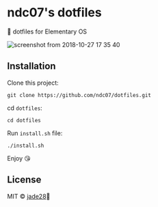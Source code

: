# ndc07's dotfiles

📝 dotfiles for Elementary OS

![screenshot from 2018-10-27 17 35 40](https://user-images.githubusercontent.com/34389409/47603058-d274c500-da10-11e8-8161-2b264b253dd2.png)

## Installation

Clone this project:
```
git clone https://github.com/ndc07/dotfiles.git
```

cd `dotfiles`:
```
cd dotfiles
```

Run `install.sh` file:
```
./install.sh
```

Enjoy 😘

## License

MIT ©️ [jade28](https://github.com/jade28)💎
